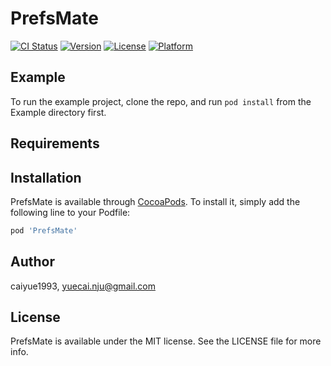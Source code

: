 # PrefsMate

[![CI Status](http://img.shields.io/travis/caiyue1993/PrefsMate.svg?style=flat)](https://travis-ci.org/caiyue1993/PrefsMate)
[![Version](https://img.shields.io/cocoapods/v/PrefsMate.svg?style=flat)](http://cocoapods.org/pods/PrefsMate)
[![License](https://img.shields.io/cocoapods/l/PrefsMate.svg?style=flat)](http://cocoapods.org/pods/PrefsMate)
[![Platform](https://img.shields.io/cocoapods/p/PrefsMate.svg?style=flat)](http://cocoapods.org/pods/PrefsMate)

## Example

To run the example project, clone the repo, and run `pod install` from the Example directory first.

## Requirements

## Installation

PrefsMate is available through [CocoaPods](http://cocoapods.org). To install
it, simply add the following line to your Podfile:

```ruby
pod 'PrefsMate'
```

## Author

caiyue1993, yuecai.nju@gmail.com

## License

PrefsMate is available under the MIT license. See the LICENSE file for more info.

